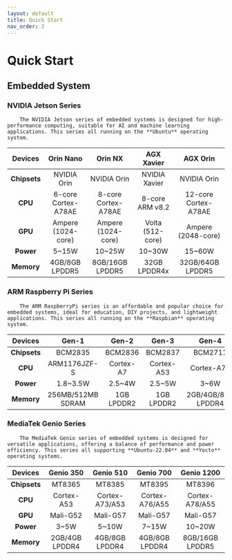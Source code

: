 ```yaml
---
layout: default
title: Quick Start
nav_order: 2
---
```


# Quick Start

## **Embedded System**

### NVIDIA Jetson Series

        The NVIDIA Jetson series of embedded systems is designed for high-performance computing, suitable for AI and machine learning applications. This series all running on the **Ubuntu** operating system.

|  Devices     | Orin Nano     | Orin NX          | AGX Xavier        | AGX Orin          |
|:------------:|:-------------:|:----------------:|:-----------------:|:-----------------:|
| **Chipsets** | NVIDIA Orin         | NVIDIA Orin         | NVIDIA Xavier     | NVIDIA Orin          |
| **CPU**      | 6-core Cortex-A78AE | 8-core Cortex-A78AE | 8-core ARM v8.2   | 12-core Cortex-A78AE |
| **GPU**      | Ampere (1024-core)  | Ampere (1024-core)  | Volta (512-core)  | Ampere (2048-core)   |
| **Power**    | 5~15W               | 10~25W              | 10~30W            | 15~60W               |
| **Memory**   | 4GB/8GB LPDDR5      | 8GB/16GB LPDDR5     | 32GB LPDDR4x      | 32GB/64GB LPDDR5     |

 
### ARM Raspberry Pi Series

        The ARM RaspberryPi series is an affordable and popular choice for embedded systems, ideal for education, DIY projects, and lightweight applications. This series all running on the **Raspbian** operating system.

|  Devices  | Gen-1        | Gen-2        | Gen-3        | Gen-4        | Gen-5         |
|:----------:|:-----------:|:-----------:|:-----------:|:-----------:|:------------:|
| **Chipsets** | BCM2835    | BCM2836      | BCM2837      | BCM2711      | BCM2712       |
| **CPU**    | ARM1176JZF-S | Cortex-A7    | Cortex-A53   | Cortex-A72   | Cortex-A76    |
| **Power**  | 1.8~3.5W    | 2.5~4W       | 2.5~5W       | 3~6W         | 4~8W          |
| **Memory** | 256MB/512MB SDRAM | 1GB LPDDR2 | 1GB LPDDR2  | 2GB/4GB/8GB LPDDR4 | 4GB/8GB LPDDR4 |

### MediaTek Genio Series

        The MediaTek Genio series of embedded systems is designed for versatile applications, offering a balance of performance and power efficiency. This series all supporting **Ubuntu-22.04** and **Yocto** operating systems.

|  Devices     | Genio 350    | Genio 510     | Genio 700     | Genio 1200     |
| :----------: |:------------:|:-------------:|:-------------:|:--------------:|
| **Chipsets** |  MT8365      |  MT8385       |   MT8395      |   MT8396       |
| **CPU**      | Cortex-A53   | Cortex-A73/A53 | Cortex-A76/A55 | Cortex-A78/A55 |
| **GPU**      | Mali-G52     | Mali-G57      | Mali-G57      | Mali-G57       |
| **Power**    | 3~5W         | 5~10W         | 7~15W         | 10~20W         |
| **Memory**   | 2GB/4GB LPDDR4 | 4GB/8GB LPDDR4 | 4GB/8GB LPDDR4 | 8GB/16GB LPDDR5 |